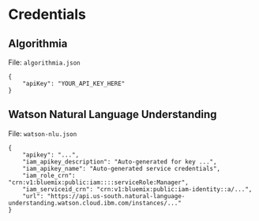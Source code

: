 # Credentials

## Algorithmia
File: `algorithmia.json`
```
{
    "apiKey": "YOUR_API_KEY_HERE"
}
```

## Watson Natural Language Understanding

File: `watson-nlu.json`
```
{
    "apikey": "...",
    "iam_apikey_description": "Auto-generated for key ...",
    "iam_apikey_name": "Auto-generated service credentials",
    "iam_role_crn": "crn:v1:bluemix:public:iam::::serviceRole:Manager",
    "iam_serviceid_crn": "crn:v1:bluemix:public:iam-identity::a/...",
    "url": "https://api.us-south.natural-language-understanding.watson.cloud.ibm.com/instances/..."
}
```
